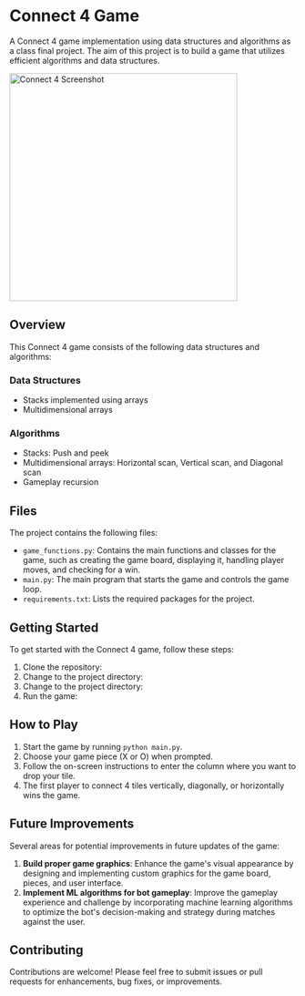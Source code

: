 # Connect 4 Game

A Connect 4 game implementation using data structures and algorithms as a class final project. The aim of this project is to build a game that utilizes efficient algorithms and data structures.

<img src="https://www.linkpicture.com/q/Screenshot-2023-04-30-at-8.41.51-PM.png" alt="Connect 4 Screenshot" width="400">


## Overview

This Connect 4 game consists of the following data structures and algorithms:

### Data Structures

- Stacks implemented using arrays
- Multidimensional arrays

### Algorithms

- Stacks: Push and peek
- Multidimensional arrays: Horizontal scan, Vertical scan, and Diagonal scan
- Gameplay recursion

## Files

The project contains the following files:

- `game_functions.py`: Contains the main functions and classes for the game, such as creating the game board, displaying it, handling player moves, and checking for a win.
- `main.py`: The main program that starts the game and controls the game loop.
- `requirements.txt`: Lists the required packages for the project.

## Getting Started

To get started with the Connect 4 game, follow these steps:

1. Clone the repository:
2. Change to the project directory:
2. Change to the project directory:
4. Run the game:


## How to Play

1. Start the game by running `python main.py`.
2. Choose your game piece (X or O) when prompted.
3. Follow the on-screen instructions to enter the column where you want to drop your tile.
4. The first player to connect 4 tiles vertically, diagonally, or horizontally wins the game.

## Future Improvements

Several areas for potential improvements in future updates of the game:

1. **Build proper game graphics**: Enhance the game's visual appearance by designing and implementing custom graphics for the game board, pieces, and user interface.
2. **Implement ML algorithms for bot gameplay**: Improve the gameplay experience and challenge by incorporating machine learning algorithms to optimize the bot's decision-making and strategy during matches against the user.


## Contributing

Contributions are welcome! Please feel free to submit issues or pull requests for enhancements, bug fixes, or improvements.



